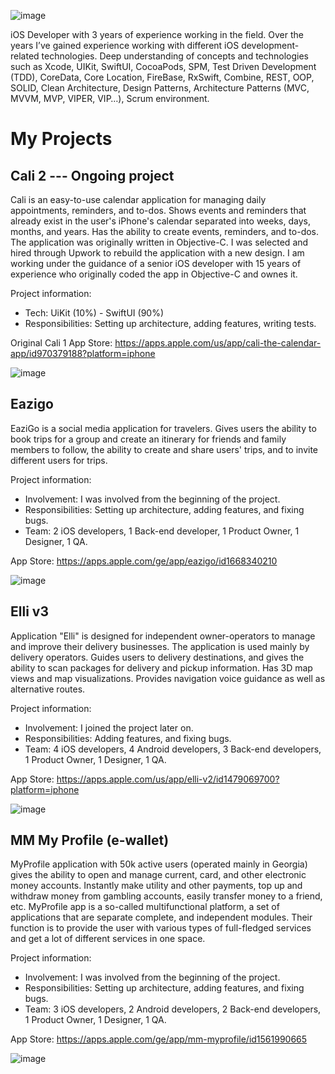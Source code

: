 ![image](https://github.com/shotikoKlibadze/Portfolio/assets/85555736/f1d1eca8-85c4-4f93-b2d5-e56cf80d77de)

iOS Developer with 3 years of experience working in the field. Over the years I’ve gained experience working with different iOS development-related technologies. Deep understanding of concepts and technologies such as Xcode, UIKit, SwiftUI, CocoaPods, SPM, Test Driven Development (TDD), CoreData, Core Location, FireBase, RxSwift, Combine, REST, OOP, SOLID, Clean Architecture, Design Patterns, Architecture Patterns (MVC, MVVM, MVP, VIPER, VIP…), Scrum environment.

# My Projects

## Cali 2 --- Ongoing project
Cali is an easy-to-use calendar application for managing daily appointments, reminders, and to-dos. Shows events and reminders that already exist in the user's iPhone's calendar separated into weeks, days, months, and years. Has the ability to create events, reminders, and to-dos. The application was originally written in Objective-C. I was selected and hired through Upwork to rebuild the application with a new design. I am working under the guidance of a senior iOS developer with 15 years of experience who originally coded the app in Objective-C and ownes it.

Project information:
- Tech: UiKit (10%) - SwiftUI (90%)
- Responsibilities: Setting up architecture, adding features, writing tests.

Original Cali 1
App Store: https://apps.apple.com/us/app/cali-the-calendar-app/id970379188?platform=iphone

![image](https://github.com/shotikoKlibadze/Portfolio/assets/85555736/c35028ad-8207-4a5d-8a9a-895b666b092d)

## Eazigo
EaziGo is a social media application for travelers. Gives users the ability to book trips for a group and create an itinerary for friends and family members to follow, the ability to create and share users' trips, and to invite different users for trips.

Project information:
- Involvement: I was involved from the beginning of the project.
- Responsibilities: Setting up architecture, adding features, and fixing bugs.
- Team: 2 iOS developers, 1 Back-end developer, 1 Product Owner, 1 Designer, 1 QA.
  
App Store: https://apps.apple.com/ge/app/eazigo/id1668340210

![image](https://github.com/shotikoKlibadze/Portfolio/assets/85555736/1aae5cbe-944a-4d6b-ab04-086b9a979b28)

## Elli v3
Application "Elli" is designed for independent owner-operators to manage and improve their delivery businesses. The application is used mainly by delivery operators. Guides users to delivery destinations, and gives the ability to scan packages for delivery and pickup information. Has 3D map views and map visualizations. Provides navigation voice guidance as well as alternative routes.

Project information:
- Involvement: I joined the project later on.
- Responsibilities: Adding features, and fixing bugs.
- Team: 4 iOS developers, 4 Android developers, 3 Back-end developers, 1 Product Owner, 1 Designer, 1 QA.

App Store: https://apps.apple.com/us/app/elli-v2/id1479069700?platform=iphone

![image](https://github.com/shotikoKlibadze/Portfolio/assets/85555736/cbc974fc-465b-4093-8c99-c258f7e33306)
 
## MM My Profile (e-wallet)
MyProfile application with 50k active users (operated mainly in Georgia) gives the ability to open and manage current, card, and other electronic money accounts. Instantly make utility and other payments, top up and withdraw money from gambling accounts, easily transfer money to a friend, etc. MyProfile app is a so-called multifunctional platform, a set of applications that are separate complete, and independent modules. Their function is to provide the user with various types of full-fledged services and get a lot of different services in one space.

Project information:
- Involvement: I was involved from the beginning of the project.
- Responsibilities: Setting up architecture, adding features, and fixing bugs.
- Team: 3 iOS developers, 2 Android developers, 2 Back-end developers, 1 Product Owner, 1 Designer, 1 QA.

App Store: https://apps.apple.com/ge/app/mm-myprofile/id1561990665

![image](https://github.com/shotikoKlibadze/Portfolio/assets/85555736/0c34e606-8ee5-4a1c-a181-80c385ede86b)



